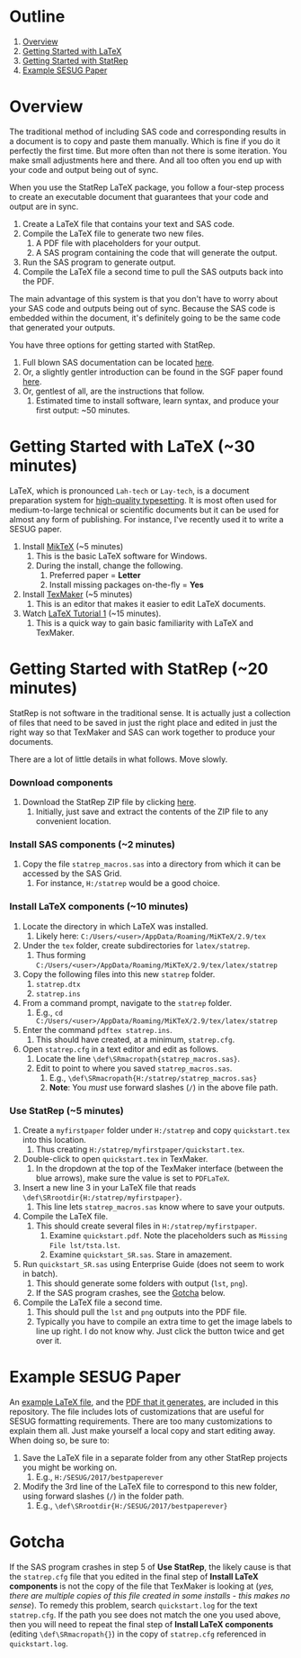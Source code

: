 # Outline

1. <a href="#Overview">Overview</a>
1. <a href="#Getting Started with LaTeX">Getting Started with LaTeX</a>
1. <a href="#Getting Started with StatRep">Getting Started with StatRep</a>
1. <a href="#Example SESUG Paper">Example SESUG Paper</a>

<a name="Overview"/>

# Overview

The traditional method of including SAS code and corresponding results in a document is to copy and paste them manually. Which is fine if you do it perfectly the first time. But more often than not there is some iteration. You make small adjustments here and there. And all too often you end up with your code and output being out of sync.

When you use the StatRep LaTeX package, you follow a four-step process to create an executable document that guarantees that your code and output are in sync.

1. Create a LaTeX file that contains your text and SAS code.
1. Compile the LaTeX file to generate two new files.
   1. A PDF file with placeholders for your output.
   1. A SAS program containing the code that will generate the output.
1. Run the SAS program to generate output.
1. Compile the LaTeX file a second time to pull the SAS outputs back into the PDF.

The main advantage of this system is that you don't have to worry about your SAS code and outputs being out of sync. Because the SAS code is embedded within the document, it's definitely going to be the same code that generated your outputs.

You have three options for getting started with StatRep. 

1. Full blown SAS documentation can be located [here](http://support.sas.com/rnd/app/papers/statrep.html). 
1. Or, a slightly gentler introduction can be found in the SGF paper found [here](http://support.sas.com/resources/papers/proceedings12/324-2012.pdf).
1. Or, gentlest of all, are the instructions that follow.
   1. Estimated time to install software, learn syntax, and produce your first output: ~50 minutes.

<a name="Getting Started with LaTeX"/>

# Getting Started with LaTeX (~30 minutes)

LaTeX, which is pronounced `Lah-tech` or `Lay-tech`, is a document preparation system for [high-quality typesetting](https://en.wikipedia.org/wiki/LaTeX#Example). It is most often used for medium-to-large technical or scientific documents but it can be used for almost any form of publishing. For instance, I've recently used it to write a SESUG paper. 

1. Install [MikTeX](https://miktex.org/download) (~5 minutes)
   1. This is the basic LaTeX software for Windows.
   1. During the install, change the following.
      1. Preferred paper = **Letter**
      1. Install missing packages on-the-fly = **Yes**
1. Install [TexMaker](http://www.xm1math.net/texmaker/download.html) (~5 minutes)
   1. This is an editor that makes it easier to edit LaTeX documents.
1. Watch [LaTeX Tutorial 1](https://www.youtube.com/watch?v=SoDv0qhyysQ) (~15 minutes).
   1. This is a quick way to gain basic familiarity with LaTeX and TexMaker.

<a name="Getting Started with StatRep"/>

# Getting Started with StatRep (~20 minutes)

StatRep is not software in the traditional sense. It is actually just a collection of files that need to be saved in just the right place and edited in just the right way so that TexMaker and SAS can work together to produce your documents. 

There are a lot of little details in what follows. Move slowly.

### Download components

1. Download the StatRep ZIP file by clicking [here](http://support.sas.com/rnd/app/papers/statrep/statrep.zip). 
   1. Initially, just save and extract the contents of the ZIP file to any convenient location. 

### Install SAS components (~2 minutes)

1. Copy the file `statrep_macros.sas` into a directory from which it can be accessed by the SAS Grid. 
   1. For instance, `H:/statrep` would be a good choice.

### Install LaTeX components (~10 minutes)

1. Locate the directory in which LaTeX was installed.
   1. Likely here: `C:/Users/<user>/AppData/Roaming/MiKTeX/2.9/tex`
1. Under the `tex` folder, create subdirectories for `latex/statrep`.
   1. Thus forming `C:/Users/<user>/AppData/Roaming/MiKTeX/2.9/tex/latex/statrep`
1. Copy the following files into this new `statrep` folder.
   1. `statrep.dtx`
   1. `statrep.ins`
1. From a command prompt, navigate to the `statrep` folder.
   1. E.g., `cd C:/Users/<user>/AppData/Roaming/MiKTeX/2.9/tex/latex/statrep`
1. Enter the command `pdftex statrep.ins`.
   1. This should have created, at a minimum, `statrep.cfg`.
1. Open `statrep.cfg` in a text editor and edit as follows.
   1. Locate the line `\def\SRmacropath{statrep_macros.sas}`.
   1. Edit to point to where you saved `statrep_macros.sas`.
      1. E.g., `\def\SRmacropath{H:/statrep/statrep_macros.sas}`
      1. **Note**: You *must* use forward slashes (`/`) in the above file path.

### Use StatRep (~5 minutes)

1. Create a `myfirstpaper` folder under `H:/statrep` and copy `quickstart.tex` into this location.
   1. Thus creating `H:/statrep/myfirstpaper/quickstart.tex`.
1. Double-click to open `quickstart.tex` in TexMaker.
   1. In the dropdown at the top of the TexMaker interface (between the blue arrows), make sure the value is set to `PDFLaTeX`.
1. Insert a new line 3 in your LaTeX file that reads `\def\SRrootdir{H:/statrep/myfirstpaper}`.
   1. This line lets `statrep_macros.sas` know where to save your outputs.
1. Compile the LaTeX file.
   1. This should create several files in `H:/statrep/myfirstpaper`.
      1. Examine `quickstart.pdf`. Note the placeholders such as `Missing File lst/tsta.lst`.
      1. Examine `quickstart_SR.sas`. Stare in amazement.
1. Run `quickstart_SR.sas` using Enterprise Guide (does not seem to work in batch).
   1. This should generate some folders with output (`lst`, `png`).
   1. If the SAS program crashes, see the [Gotcha](#gotcha) below.
1. Compile the LaTeX file a second time.
   1. This should pull the `lst` and `png` outputs into the PDF file.
   1. Typically you have to compile an extra time to get the image labels to line up right. I do not know why. Just click the button twice and get over it.
   
<a name="Example SESUG Paper"/>

# Example SESUG Paper

An [example LaTeX file](https://github.com/srosanba/sas-statrep/blob/master/sesugexample.tex), and the [PDF that it generates](https://github.com/srosanba/sas-statrep/blob/master/sesugexample.pdf), are included in this repository. The file includes lots of customizations that are useful for SESUG formatting requirements. There are too many customizations to explain them all. Just make yourself a local copy and start editing away. When doing so, be sure to:

1. Save the LaTeX file in a separate folder from any other StatRep projects you might be working on.
   1. E.g., `H:/SESUG/2017/bestpaperever`
1. Modify the 3rd line of the LaTeX file to correspond to this new folder, using forward slashes (`/`) in the folder path. 
   1. E.g., `\def\SRrootdir{H:/SESUG/2017/bestpaperever}`

# Gotcha

If the SAS program crashes in step 5 of **Use StatRep**, the likely cause is that the `statrep.cfg` file that you edited in the final step of **Install LaTeX components** is not the copy of the file that TexMaker is looking at (*yes, there are multiple copies of this file created in some installs - this makes no sense*). To remedy this problem, search `quickstart.log` for the text `statrep.cfg`. If the path you see does not match the one you used above, then you will need to repeat the final step of **Install LaTeX components** (editing `\def\SRmacropath{}`) in the copy of `statrep.cfg` referenced in `quickstart.log`. 
